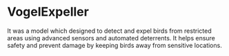 # VogelExpeller
 It was a model which designed to detect and expel birds from restricted areas using advanced sensors and automated deterrents. It helps ensure safety and prevent damage by keeping birds away from sensitive locations.
